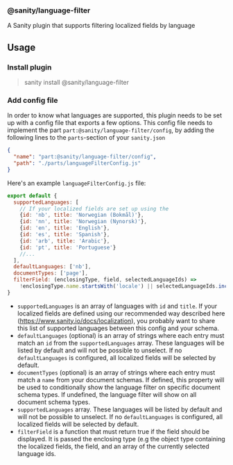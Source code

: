 ### @sanity/language-filter

A Sanity plugin that supports filtering localized fields by language

## Usage

### Install plugin

> sanity install @sanity/language-filter

### Add config file

In order to know what languages are supported, this plugin needs to be set up with a config file that exports a few options.
This config file needs to implement the part `part:@sanity/language-filter/config`, by adding the following lines to the `parts`-section of your `sanity.json`

```json
{
  "name": "part:@sanity/language-filter/config",
  "path": "./parts/languageFilterConfig.js"
}
```

Here's an example `languageFilterConfig.js` file:

```js
export default {
  supportedLanguages: [
    // If your localized fields are set up using the 
    {id: 'nb', title: 'Norwegian (Bokmål)'},
    {id: 'nn', title: 'Norwegian (Nynorsk)'},
    {id: 'en', title: 'English'},
    {id: 'es', title: 'Spanish'},
    {id: 'arb', title: 'Arabic'},
    {id: 'pt', title: 'Portuguese'}
    //...
  ],
  defaultLanguages: ['nb'],
  documentTypes: ['page'],
  filterField: (enclosingType, field, selectedLanguageIds) =>
    !enclosingType.name.startsWith('locale') || selectedLanguageIds.includes(field.name)
}
```

- `supportedLanguages` is an array of languages with `id` and `title`. If your localized fields are defined using our recommended way described here (https://www.sanity.io/docs/localization), you probably want to share this list of supported languages between this config and your schema. 
- `defaultLanguages` (optional) is an array of strings where each entry must match an `id` from the `supportedLanguages` array. These languages will be listed by default and will not be possible to unselect. If no `defaultLanguages` is configured, all localized fields will be selected by default.
- `documentTypes` (optional) is an array of strings where each entry must match a `name` from your document schemas. If defined, this property will be used to conditionally show the language filter on specific document schema types. If undefined, the language filter will show on all document schema types.
- `supportedLanguages` array. These languages will be listed by default and will not be possible to unselect. If no `defaultLanguages` is configured, all localized fields will be selected by default.
- `filterField` is a function that must return true if the field should be displayed. It is passed the enclosing type (e.g the object type containing the localized fields, the field, and an array of the currently selected language ids.
